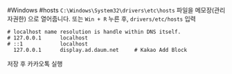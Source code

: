 #Windows #hosts
`C:\Windows\System32\drivers\etc\hosts` 파일을 메모장(관리자권한) 으로 열어줍니다.
또는 `Win + R`  누른 후,  `drivers/etc/hosts` 입력

```
# localhost name resolution is handle within DNS itself.
# 127.0.0.1      localhost
# ::1            localhost
  127.0.0.1      display.ad.daum.net     # Kakao Add Block

```

저장 후 카카오톡 실행

